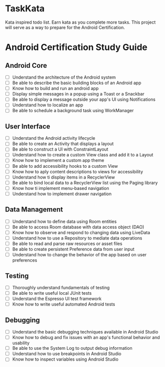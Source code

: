 # TaskKata
Kata inspired todo list. Earn kata as you complete more tasks.
This project will serve as a way to prepare for the Android Certification.

# Android Certification Study Guide
## Android Core
- [ ] Understand the architecture of the Android system
- [ ] Be able to describe the basic building blocks of an Android app
- [ ] Know how to build and run an android app
- [ ] Display simple messages in a popup using a Toast or a Snackbar
- [ ] Be able to display a message outside your app's UI using Notifications
- [ ] Understand how to localize an app
- [ ] Be able to schedule a background task using WorkManager

## User Interface
- [ ] Understand the Android activity lifecycle
- [ ] Be able to create an Activity that displays a layout
- [ ] Be able to construct a UI with ConstraintLayout
- [ ] Understand how to create a custom View class and add it to a Layout
- [ ] Know how to implement a custom app theme
- [ ] Be able to add accessibility hooks to a custom View
- [ ] Know how to aply content descriptions to views for accessibility
- [ ] Understand how ti display items in a RecyclerView
- [ ] Be able to bind local data to a RecyclerView list using the Paging library
- [ ] Know how ti implement menu-based navigation
- [ ] Understand how to implement drawer navigation

## Data Management
- [ ] Understand how to define data using Room entities
- [ ] Be able to access Room database with data access object (DAO)
- [ ] Know how to observe and respond to changing data using LiveData
- [ ] Understand how to use a Repository to mediate data operations
- [ ] Be able to read and parse raw resources or asset files
- [ ] Be able to create persistent Preference data from user input
- [ ] Understand how to change the behavior of the app based on user preferences

## Testing
- [ ] Thoroughly understand fundamentals of testing
- [ ] Be able to write useful local JUnit tests
- [ ] Understand the Espresso UI test framework
- [ ] Know how to write useful automated Android tests

## Debugging
- [ ] Understand the basic debugging techniques available in Android Studio
- [ ] Know how to debug and fix issues with an app's functional behavior and usability
- [ ] Be able to use the System Log to output debug information
- [ ] Understand how to use breakpoints in Android Studio
- [ ] Know how to inspect variables using Android Studio
